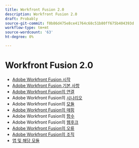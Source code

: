 ```yaml
---
title: Workfront Fusion 2.0
description: Workfront Fusion 2.0
draft: Probably
source-git-commit: f0b86d475e8ce41764c68c51b80ff675b404393d
workflow-type: tm+mt
source-wordcount: '63'
ht-degree: 0%

---
```


# Workfront Fusion 2.0

* [Adobe Workfront Fusion 시작](../../../workfront-fusion/get-started/get-started.md)
* [Adobe Workfront Fusion 기본 사항](../../../workfront-fusion/workfront-fusion-basics/workfront-fusion-basics.md)
* [Adobe Workfront Fusion의 연결](../../../workfront-fusion/connections/connections.md)
* Adobe Workfront Fusion의 [시나리오](../../../workfront-fusion/scenarios/scenarios.md)
* Adobe Workfront Fusion의 [모듈](../../../workfront-fusion/modules/modules.md)
* [Adobe Workfront Fusion의 매핑](../../../workfront-fusion/mapping/mapping.md)
* Adobe Workfront Fusion의 [함수](../../../workfront-fusion/functions/functions.md)
* Adobe Workfront Fusion의 [웹후크](../../../workfront-fusion/webhooks/webhooks.md)
* [Adobe Workfront Fusion의 오류](../../../workfront-fusion/errors/errors.md)
* [Adobe Workfront Fusion의 조직](../../../workfront-fusion/organizations/organizations.md)
* [앱 및 해당 모듈](../../../workfront-fusion/apps-and-their-modules/apps-and-their-modules.md)

